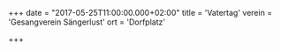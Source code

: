 +++
date = "2017-05-25T11:00:00.000+02:00"
title = 'Vatertag'
verein = 'Gesangverein Sängerlust'
ort = 'Dorfplatz'

+++

      